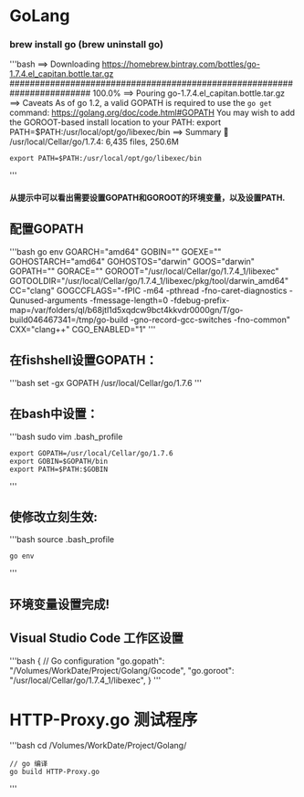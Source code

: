 # GoLang

### brew install go (brew uninstall go)

'''bash
    ==> Downloading https://homebrew.bintray.com/bottles/go-1.7.4.el_capitan.bottle.tar.gz
    ######################################################################## 100.0%
    ==> Pouring go-1.7.4.el_capitan.bottle.tar.gz
    ==> Caveats
    As of go 1.2, a valid GOPATH is required to use the `go get` command:
    https://golang.org/doc/code.html#GOPATH
    You may wish to add the GOROOT-based install location to your PATH:
    export PATH=$PATH:/usr/local/opt/go/libexec/bin
    ==> Summary
    🍺  /usr/local/Cellar/go/1.7.4: 6,435 files, 250.6M

    export PATH=$PATH:/usr/local/opt/go/libexec/bin
'''

#### 从提示中可以看出需要设置GOPATH和GOROOT的环境变量，以及设置PATH.

## 配置GOPATH

'''bash
    go env
    GOARCH="amd64"
    GOBIN=""
    GOEXE=""
    GOHOSTARCH="amd64"
    GOHOSTOS="darwin"
    GOOS="darwin"
    GOPATH=""
    GORACE=""
    GOROOT="/usr/local/Cellar/go/1.7.4_1/libexec"
    GOTOOLDIR="/usr/local/Cellar/go/1.7.4_1/libexec/pkg/tool/darwin_amd64"
    CC="clang"
    GOGCCFLAGS="-fPIC -m64 -pthread -fno-caret-diagnostics -Qunused-arguments -fmessage-length=0 -fdebug-prefix-map=/var/folders/ql/b68jtl1d5xqdcw9bct4kkvdr0000gn/T/go-build046467341=/tmp/go-build -gno-record-gcc-switches -fno-common"
    CXX="clang++"
    CGO_ENABLED="1"
'''

## 在fishshell设置GOPATH：
'''bash
    set -gx GOPATH /usr/local/Cellar/go/1.7.6
'''

## 在bash中设置：
'''bash
    sudo vim .bash_profile

    export GOPATH=/usr/local/Cellar/go/1.7.6
    export GOBIN=$GOPATH/bin
    export PATH=$PATH:$GOBIN
'''

## 使修改立刻生效:
'''bash
    source .bash_profile

    go env
'''

## 环境变量设置完成!

## Visual Studio Code 工作区设置
'''bash
    {
    // Go configuration
    "go.gopath": "/Volumes/WorkDate/Project/Golang/Gocode",
    "go.goroot": "/usr/local/Cellar/go/1.7.4_1/libexec",
    }
'''

# HTTP-Proxy.go 测试程序

'''bash
    cd /Volumes/WorkDate/Project/Golang/
    
    // go 编译
    go build HTTP-Proxy.go
'''